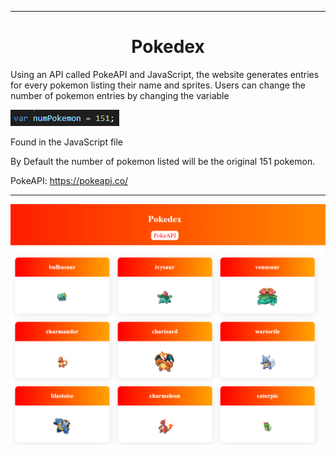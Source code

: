 
---

## <h1 align="center">Pokedex</h1>

Using an API called PokeAPI and JavaScript, the website generates entries for every pokemon listing their name and sprites. Users can change the number of pokemon entries by changing the variable 

!['Variable Image'](images/variableImage.png)

Found in the JavaScript file

By Default the number of pokemon listed will be the original 151 pokemon.

PokeAPI: https://pokeapi.co/

---

!['Website Preview'](images/WebsitePreview.png)

